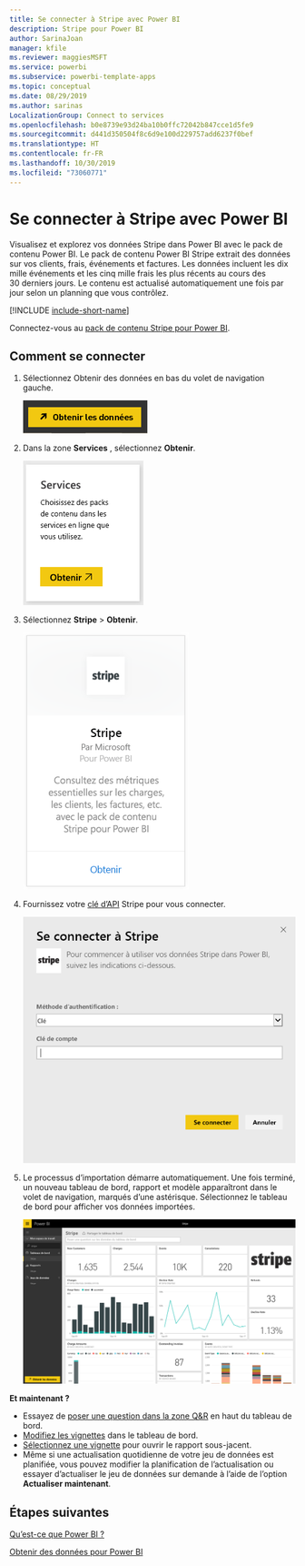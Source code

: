 ```yaml
---
title: Se connecter à Stripe avec Power BI
description: Stripe pour Power BI
author: SarinaJoan
manager: kfile
ms.reviewer: maggiesMSFT
ms.service: powerbi
ms.subservice: powerbi-template-apps
ms.topic: conceptual
ms.date: 08/29/2019
ms.author: sarinas
LocalizationGroup: Connect to services
ms.openlocfilehash: b0e8739e93d24ba10b0ffc72042b847cce1d5fe9
ms.sourcegitcommit: d441d350504f8c6d9e100d229757add6237f0bef
ms.translationtype: HT
ms.contentlocale: fr-FR
ms.lasthandoff: 10/30/2019
ms.locfileid: "73060771"
---
```

# <a name="connect-to-stripe-with-power-bi"></a>Se connecter à Stripe avec Power BI
Visualisez et explorez vos données Stripe dans Power BI avec le pack de contenu Power BI. Le pack de contenu Power BI Stripe extrait des données sur vos clients, frais, événements et factures. Les données incluent les dix mille événements et les cinq mille frais les plus récents au cours des 30 derniers jours. Le contenu est actualisé automatiquement une fois par jour selon un planning que vous contrôlez. 

[!INCLUDE [include-short-name](./includes/service-deprecate-content-packs.md)]

Connectez-vous au [pack de contenu Stripe pour Power BI](https://app.powerbi.com/getdata/services/stripe).

## <a name="how-to-connect"></a>Comment se connecter
1. Sélectionnez Obtenir des données en bas du volet de navigation gauche.  
   
    ![](media/service-connect-to-stripe/getdata.png)
2. Dans la zone **Services** , sélectionnez **Obtenir**.  
   
    ![](media/service-connect-to-stripe/services.png)  
3. Sélectionnez **Stripe** &gt; **Obtenir**.  
   
    ![](media/service-connect-to-stripe/stripe.png)  
4. Fournissez votre [clé d’API](https://dashboard.stripe.com/account/apikeys) Stripe pour vous connecter.  
   
    ![](media/service-connect-to-stripe/creds.png)
5. Le processus d’importation démarre automatiquement. Une fois terminé, un nouveau tableau de bord, rapport et modèle apparaîtront dans le volet de navigation, marqués d’une astérisque. Sélectionnez le tableau de bord pour afficher vos données importées.
   
    ![](media/service-connect-to-stripe/dashboard.png)

**Et maintenant ?**

* Essayez de [poser une question dans la zone Q&R](consumer/end-user-q-and-a.md) en haut du tableau de bord.
* [Modifiez les vignettes](service-dashboard-edit-tile.md) dans le tableau de bord.
* [Sélectionnez une vignette](consumer/end-user-tiles.md) pour ouvrir le rapport sous-jacent.
* Même si une actualisation quotidienne de votre jeu de données est planifiée, vous pouvez modifier la planification de l’actualisation ou essayer d’actualiser le jeu de données sur demande à l’aide de l’option **Actualiser maintenant**.

## <a name="next-steps"></a>Étapes suivantes
[Qu’est-ce que Power BI ?](fundamentals/power-bi-overview.md)

[Obtenir des données pour Power BI](service-get-data.md)

